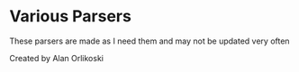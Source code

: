 # Various Parsers
These parsers are made as I need them and may not be updated very often

Created by Alan Orlikoski
